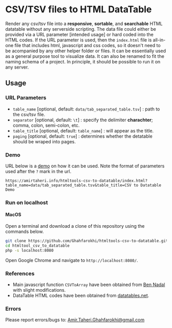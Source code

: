 # CSV/TSV files to HTML DataTable

Render any csv/tsv file into a **responsive**, **sortable**, and **searchable** HTML datatable without any serverside scripting. 
The data file could either be provided via a URL parameter [intended usage] or hard coded into the HTML codes. If the URL parameter is used, then the `index.html` file is all-in-one file that includes html, javascript and css codes, so it doesn't need to be acompanied by any other helper folder or files. It can be essentially used as a general purpose tool to visualize data. It can also be renamed to fit the naming schema of a project. In principle, it should be possible to run it on any server. 

## Usage

### URL Parameters

* `table_name` [optional, default: `data/tab_separated_table.tsv`] : path to the csv/tsv file.
* `separator` [optional, default: `\t`] : specify the delimiter **charachter**; comma, colon, semi-colon, etc.
* `table_title` [optional, default: `table_name`] : will appear as the title.
* `paging` [optional, default: `true`] : determines whether the detatable should be wraped into pages. 

### Demo

URL below is a [demo](https://amirtaheri.info/htmltools-csv-to-datatable/index.html?table_name=data/tab_separated_table.tsv&table_title=CSV%20to%20Datatable%20Demo) on how it can be used. Note the format of parameters used after the `?` mark in the url.

```
https://amirtaheri.info/htmltools-csv-to-datatable/index.html?table_name=data/tab_separated_table.tsv&table_title=CSV to Datatable Demo
```

### Run on localhost

#### MacOS

Open a terminal and download a clone of this repository using the commands below.  

```bash
git clone https://github.com/Ghahfarokhi/htmltools-csv-to-datatable.git
cd htmltool_csv_to_datatable
php -s localhost:8080
```
Open Google Chrome and navigate to `http://localhost:8080/`.

### References

* Main javascript function `CSVToArray` have been obtained from [Ben Nadal](https://www.bennadel.com/blog/1504-ask-ben-parsing-csv-strings-with-javascript-exec-regular-expression-command.htm) with slight modifications.
* DataTable HTML codes have been obtained from [datatables.net](https://datatables.net/).

### Errors
Please report errors/bugs to: Amir.Taheri.Ghahfarokhi@gmail.com
